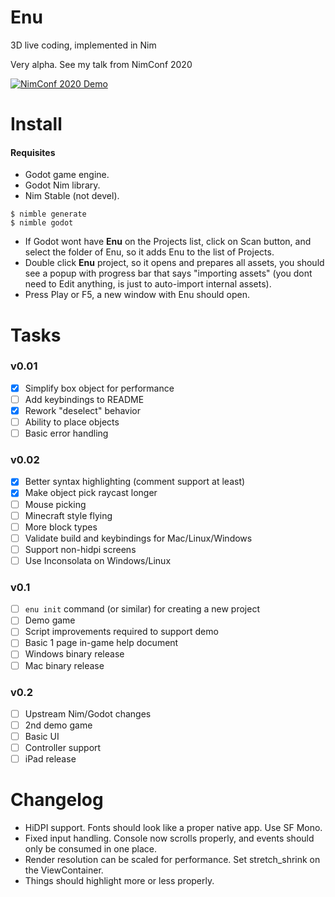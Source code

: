 # Enu
3D live coding, implemented in Nim

Very alpha. See my talk from NimConf 2020

[![NimConf 2020 Demo](https://img.youtube.com/vi/3l6tsKM1cY8/maxresdefault.jpg)](https://youtu.be/3l6tsKM1cY8)


# Install

#### Requisites

- Godot game engine.
- Godot Nim library.
- Nim Stable (not devel).

```console
$ nimble generate
$ nimble godot
```

- If Godot wont have **Enu** on the Projects list, click on Scan button,
  and select the folder of Enu, so it adds Enu to the list of Projects.
- Double click **Enu** project, so it opens and prepares all assets,
  you should see a popup with progress bar that says "importing assets"
  (you dont need to Edit anything, is just to auto-import internal assets).
- Press Play or F5, a new window with Enu should open.

# Tasks
### v0.01

- [X] Simplify box object for performance
- [ ] Add keybindings to README
- [X] Rework "deselect" behavior
- [ ] Ability to place objects
- [ ] Basic error handling

### v0.02

- [X] Better syntax highlighting (comment support at least)
- [X] Make object pick raycast longer
- [ ] Mouse picking
- [ ] Minecraft style flying
- [ ] More block types
- [ ] Validate build and keybindings for Mac/Linux/Windows
- [ ] Support non-hidpi screens
- [ ] Use Inconsolata on Windows/Linux

### v0.1
- [ ] `enu init` command (or similar) for creating a new project
- [ ] Demo game
- [ ] Script improvements required to support demo
- [ ] Basic 1 page in-game help document
- [ ] Windows binary release
- [ ] Mac binary release

### v0.2
- [ ] Upstream Nim/Godot changes
- [ ] 2nd demo game
- [ ] Basic UI
- [ ] Controller support
- [ ] iPad release

# Changelog

- HiDPI support. Fonts should look like a proper native app. Use SF Mono.
- Fixed input handling. Console now scrolls properly, and events should only be consumed in one place.
- Render resolution can be scaled for performance. Set stretch_shrink on the ViewContainer.
- Things should highlight more or less properly.
